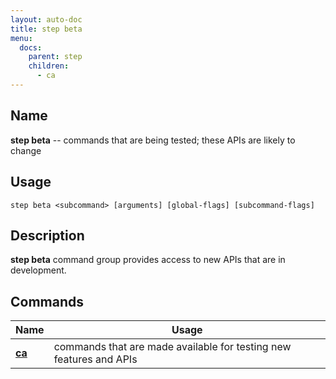 ```yaml
---
layout: auto-doc
title: step beta
menu:
  docs:
    parent: step
    children:
      - ca
---
```


## Name
**step beta** -- commands that are being tested; these APIs are likely to change

## Usage

```raw
step beta <subcommand> [arguments] [global-flags] [subcommand-flags]
```

## Description

**step beta** command group provides access to new APIs that are in development.


## Commands


| Name | Usage |
|---|---|
| **[ca](ca/)** | commands that are made available for testing new features and APIs |

